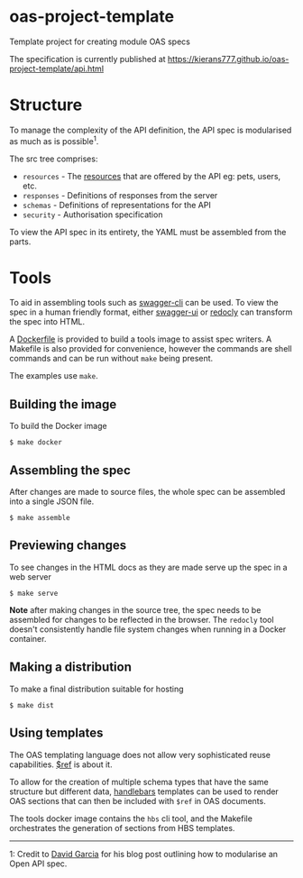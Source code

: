 # oas-project-template
Template project for creating module OAS specs

The specification is currently published at https://kierans777.github.io/oas-project-template/api.html

# Structure

To manage the complexity of the API definition, the API spec is modularised as much as is
possible<sup>1</sup>.

The src tree comprises:
- `resources` - The [resources][1] that are offered by the API eg: pets, users, etc.
- `responses` - Definitions of responses from the server
- `schemas` - Definitions of representations for the API
- `security` - Authorisation specification

To view the API spec in its entirety, the YAML must be assembled from the parts.

# Tools

To aid in assembling tools such as [swagger-cli][2] can be used. To view the spec in a human
friendly format, either [swagger-ui][3] or [redocly][4] can transform the spec into HTML.

A [Dockerfile][5] is provided to build a tools image to assist spec writers. A Makefile is
also provided for convenience, however the commands are shell commands and can be run without
`make` being present.

The examples use `make`.

## Building the image

To build the Docker image

```shell
$ make docker
```

## Assembling the spec

After changes are made to source files, the whole spec can be assembled into a single JSON
file.

```shell
$ make assemble
```

## Previewing changes

To see changes in the HTML docs as they are made serve up the spec in a web server

```shell
$ make serve
```

**Note** after making changes in the source tree, the spec needs to be assembled for changes
to be reflected in the browser. The `redocly` tool doesn't consistently handle file system
changes when running in a Docker container.

## Making a distribution

To make a final distribution suitable for hosting

```shell
$ make dist
```

## Using templates

The OAS templating language does not allow very sophisticated reuse capabilities. [$ref][8] is
about it.

To allow for the creation of multiple schema types that have the same structure but different
data, [handlebars][9] templates can be used to render OAS sections that can then be included
with `$ref` in OAS documents.

The tools docker image contains the `hbs` cli tool, and the Makefile orchestrates the generation
of sections from HBS templates.
<hr>

1: Credit to [David Garcia][5] for his blog post outlining how to modularise an Open API spec.

[1]: https://www.ics.uci.edu/~fielding/pubs/dissertation/rest_arch_style.htm#sec_5_2_1_1
[2]: https://apitools.dev/swagger-cli/
[3]: https://github.com/swagger-api/swagger-ui/
[4]: https://redocly.com/
[5]: https://docs.docker.com/engine/reference/builder/
[6]: https://davidgarcia.dev/posts/how-to-split-open-api-spec-into-multiple-files/
[7]: https://www.addpineapple.com
[8]: https://swagger.io/docs/specification/using-ref/
[9]: https://handlebarsjs.com/
